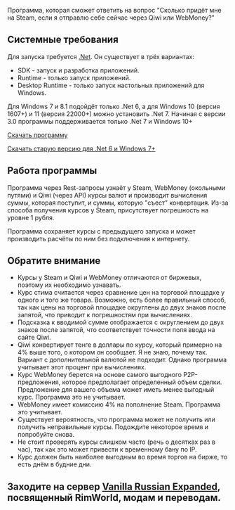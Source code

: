 Программа, которая сможет ответить на вопрос "Сколько придёт мне на Steam, если я отправлю себе сейчас через Qiwi или WebMoney?"

## Системные требования
Для запуска требуется [.Net](https://dotnet.microsoft.com/en-us/download).
Он существует в трёх вариантах:
+ SDK - запуск и разработка приложений.
+ Runtime - только запуск приложений.
+ Desktop Runtime - только запуск настольных приложений для Windows.

Для Windows 7 и 8.1 подойдёт только .Net 6, а для Windows 10 (версия 1607+) и 11 (версия 22000+) можно установить .Net 7. Начиная с версии 3.0 программы поддерживается только .Net 7 и Windows 10+

[Скачать программу](https://github.com/OneCodeUnit/SteamCurrency/releases/latest)

[Скачать старую версию для .Net 6 и Windows 7+](https://github.com/OneCodeUnit/SteamCurrency/releases/tag/v2.1.0)

## Работа программы
Программа через Rest-запросы узнаёт у Steam, WebMoney (окольными путями) и Qiwi (через API) курсы валют и производит вычисления суммы, которая поступит, и суммы, которую "съест" конвертация. Из-за способа получения курсов у Steam, присутствует погрешность на уровне 1 рубля.

Программа сохраняет курсы с предыдущего запуска и может производить расчёты по ним без подключения к интернету.

## Обратите внимание
+ Курсы у Steam и Qiwi и WebMoney отличаются от биржевых, поэтому их необходимо узнавать.
+ Курс стима считается через сравнение цен на торговой площадке у одного и того же товара. Возможно, есть более правильный способ, так как цены на торговой площадке округлены до двух знаков после запятой, что приводит к погрешностям при вычислениях.
+ Подсказка к вводимой сумме отображается с округлением до двух знаков после запятой, что соответствует точности поля ввода на сайте Qiwi.
+ Qiwi конвертирует тенге в доллары по курсу, который примерно на 4% выше того, о котором он сообщает. Я не знаю, почему так. Вариант с дополнительной валютой не подходит. Однако программа учитывает этот процент при вычислениях.
+ Курс WebMoney берется на основе самого выгодного P2P-предложения, которое предполагает определенный объем сделки. Предложение для вашего объема может иметь менее выгодный курс. Программа это не учитывает.
+ WebMoney имеет комиссию 4% на пополнение Steam. Программа это учитывает.
+ Существует вероятность, что программа может не получить или получить неправильные курсы. Подождите некоторое время и попробуйте снова.
+ Не стоит проверять курсы слишком часто (речь о десятках раз в час), так как это может привести к временному бану по IP.
+ Курс должен быть наиболее выгодным во время торгов на бирже, то есть днём в будние дни.

## Заходите на сервер [Vanilla Russian Expanded](https://discord.gg/GB2e2VhgVE), посвященный RimWorld, модам и переводам.
